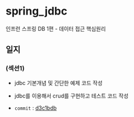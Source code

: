 # spring_jdbc
인프런 스프링 DB 1편 - 데이터 접근 핵심원리

## 일지

### (섹션1)
- jdbc 기본개념 및 간단한 예제 코드 작성

- jdbc를 이용해서 crud를 구현하고 테스트 코드 작성

- `commit` : [d3c1bdb](https://github.com/lsh9672/spring_jdbc/commit/d3c1bdbd3fe92a9cc2a8514ca8941324ffef3fcf)

